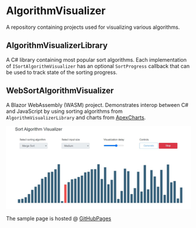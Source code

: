 # AlgorithmVisualizer

A repository containing projects used for visualizing various algorithms.

## AlgorithmVisualizerLibrary

A C# library containing most popular sort algorithms.
Each implementation of `ISortAlgorithmVisualizer` has an optional `SortProgress` callback that can be used to track state of the sorting progress.

## WebSortAlgorithmVisualizer

A Blazor WebAssembly (WASM) project.
Demonstrates interop between C# and JavaScript by using sorting algorithms from `AlgorithmVisualizerLibrary` and charts from [ApexCharts](https://apexcharts.com/).

![Sample Page](./images/sample-page.jpg)

The sample page is hosted @ [GitHubPages](https://ralphfe.github.io/AlgorithmVisualizer/)

